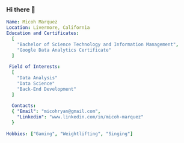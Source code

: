 ### Hi there 👋

<!--
**Micohryan/Micohryan** is a ✨ _special_ ✨ repository because its `README.md` (this file) appears on your GitHub profile.

Here are some ideas to get you started:

- 🔭 I’m currently working on ...
- 🌱 I’m currently learning ...
- 👯 I’m looking to collaborate on ...
- 🤔 I’m looking for help with ...
- 💬 Ask me about ...
- 📫 How to reach me: ...
- 😄 Pronouns: ...
- ⚡ Fun fact: ...
-->

```yaml
Name: Micoh Marquez
Location: Livermore, California
Education and Certificates:
  [
    "Bachelor of Science Technology and Information Management",
    "Google Data Analytics Certificate"
  ]
  
 Field of Interests:
  [
    "Data Analysis"
    "Data Science"
    "Back-End Development"
  ]
  
  Contacts:
  { "Email": "micohryan@gmail.com",
    "Linkedin": "www.linkedin.com/in/micoh-marquez"
  }
  
Hobbies: ["Gaming", "Weightlifting", "Singing"]
    
```
